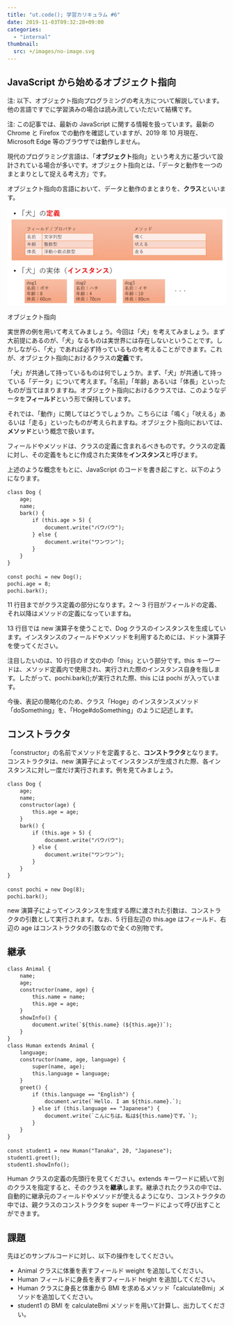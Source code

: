 ```yaml
---
title: "ut.code(); 学習カリキュラム #6"
date: 2019-11-03T09:32:28+09:00
categories:
  - "internal"
thumbnail:
  src: +/images/no-image.svg
---
```


## JavaScript から始めるオブジェクト指向

注: 以下、オブジェクト指向プログラミングの考え方について解説しています。他の言語ですでに学習済みの場合は読み流していただいて結構です。

注: この記事では、最新の JavaScript に関する情報を扱っています。最新の Chrome と Firefox での動作を確認していますが、2019 年 10 月現在、Microsoft Edge 等のブラウザでは動作しません。

現代のプログラミング言語は、「**オブジェクト**指向」という考え方に基づいて設計されている場合が多いです。オブジェクト指向とは、「データと動作を一つのまとまりとして捉える考え方」です。

オブジェクト指向の言語において、データと動作のまとまりを、**クラス**といいます。

![オブジェクト指向](./object-oriented.webp)

オブジェクト指向

実世界の例を用いて考えてみましょう。今回は「犬」を考えてみましょう。まず大前提にあるのが、「犬」なるものは実世界には存在しないということです。しかしながら、「犬」であれば必ず持っているものを考えることができます。これが、オブジェクト指向におけるクラスの**定義**です。

「犬」が共通して持っているものは何でしょうか。まず、「犬」が共通して持っている「データ」について考えます。「名前」「年齢」あるいは「体長」といったものが当てはまりますね。オブジェクト指向におけるクラスでは、このようなデータを**フィールド**という形で保持しています。

それでは、「動作」に関してはどうでしょうか。こちらには「鳴く」「吠える」あるいは「走る」といったものが考えられますね。オブジェクト指向においては、**メソッド**という概念で扱います。

フィールドやメソッドは、クラスの定義に含まれるべきものです。クラスの定義に対し、その定義をもとに作成された実体を**インスタンス**と呼びます。

上述のような概念をもとに、JavaScript のコードを書き起こすと、以下のようになります。

```
class Dog {
    age;
    name;
    bark() {
        if (this.age > 5) {
            document.write("バウバウ");
        } else {
            document.write("ワンワン");
        }
    }
}

const pochi = new Dog();
pochi.age = 8;
pochi.bark();
```

11 行目までがクラス定義の部分になります。2 ～ 3 行目がフィールドの定義、それ以降はメソッドの定義になっていますね。

13 行目では new 演算子を使うことで、Dog クラスのインスタンスを生成しています。インスタンスのフィールドやメソッドを利用するためには、ドット演算子を使ってください。

注目したいのは、10 行目の if 文の中の「this」という部分です。this キーワードは、メソッド定義内で使用され、実行された際のインスタンス自身を指します。したがって、pochi.bark();が実行された際、this には pochi が入っています。

今後、表記の簡略化のため、クラス「Hoge」のインスタンスメソッド「doSomething」を、「Hoge#doSomething」のように記述します。

## コンストラクタ

「constructor」の名前でメソッドを定義すると、**コンストラクタ**となります。コンストラクタは、new 演算子によってインスタンスが生成された際、各インスタンスに対し一度だけ実行されます。例を見てみましょう。

```
class Dog {
    age;
    name;
    constructor(age) {
        this.age = age;
    }
    bark() {
        if (this.age > 5) {
            document.write("バウバウ");
        } else {
            document.write("ワンワン");
        }
    }
}

const pochi = new Dog(8);
pochi.bark();
```

new 演算子によってインスタンスを生成する際に渡された引数は、コンストラクタの引数として実行されます。なお、5 行目左辺の this.age はフィールド、右辺の age はコンストラクタの引数なので全くの別物です。

## 継承

```
class Animal {
    name;
    age;
    constructor(name, age) {
        this.name = name;
        this.age = age;
    }
    showInfo() {
        document.write(`${this.name} (${this.age})`);
    }
}
class Human extends Animal {
    language;
    constructor(name, age, language) {
        super(name, age);
        this.language = language;
    }
    greet() {
        if (this.language == "English") {
            document.write(`Hello. I am ${this.name}.`);
        } else if (this.language == "Japanese") {
            document.write(`こんにちは。私は${this.name}です。`);
        }
    }
}

const student1 = new Human("Tanaka", 20, "Japanese");
student1.greet();
student1.showInfo();
```

Human クラスの定義の先頭行を見てください。extends キーワードに続いて別のクラスを指定すると、そのクラスを**継承**します。継承されたクラスの中では、自動的に継承元のフィールドやメソッドが使えるようになり、コンストラクタの中では、親クラスのコンストラクタを super キーワードによって呼び出すことができます。

## 課題

先ほどのサンプルコードに対し、以下の操作をしてください。

- Animal クラスに体重を表すフィールド weight を追加してください。
- Human フィールドに身長を表すフィールド height を追加してください。
- Human クラスに身長と体重から BMI を求めるメソッド「calculateBmi」メソッドを追加してください。
- student1 の BMI を calculateBmi メソッドを用いて計算し、出力してください。
